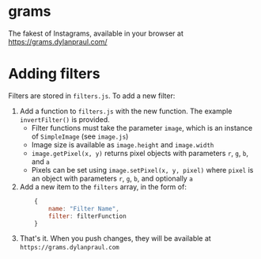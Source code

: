 # grams
The fakest of Instagrams, available in your browser at https://grams.dylanpraul.com/

# Adding filters
Filters are stored in `filters.js`. To add a new filter:

1. Add a function to `filters.js` with the new function. The example `invertFilter()` is provided.
    - Filter functions must take the parameter `image`, which is an instance of `SimpleImage` (see `image.js`)
    - Image size is available as `image.height` and `image.width`
    - `image.getPixel(x, y)` returns pixel objects with parameters `r`, `g`, `b`, and `a`
    - Pixels can be set using `image.setPixel(x, y, pixel)` where `pixel` is an object with parameters `r`, `g`, `b`, 
      and optionally `a`
2. Add a new item to the `filters` array, in the form of:
    ```javascript
        {
            name: "Filter Name",
            filter: filterFunction
        }
    ```
3. That's it. When you push changes, they will be available at `https://grams.dylanpraul.com`